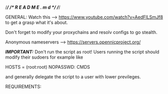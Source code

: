 /***********************/
/*  R E A D M E . m d  */
/***********************/

GENERAL:
Watch this --> https://www.youtube.com/watch?v=AedFlLSmJf8
to get a grasp what  it's about.

Don't forget to modify your proxychains and resolv configs to go stealth.

Anonymous nameservers --> https://servers.opennicproject.org/


***IMPORTANT:***
Don't run the script as root!
Users running the script should modify their sudoers for example like

HOSTS = (root:root) NOPASSWD: CMDS

and generally delegate the script to a user with lower previleges.


REQUIREMENTS:
<No special requirements or dependencies.>